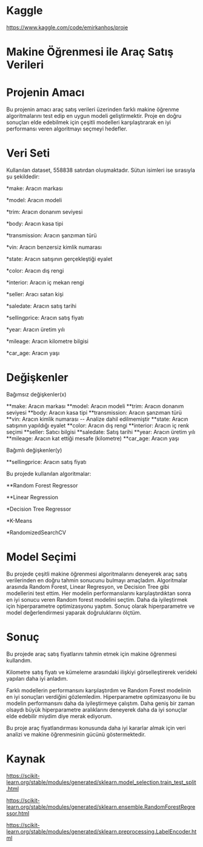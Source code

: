 # Kaggle

https://www.kaggle.com/code/emirkanhos/proje

# Makine Öğrenmesi ile Araç Satış Verileri

# Projenin Amacı

Bu projenin amacı araç satış verileri üzerinden farklı makine öğrenme algoritmalarını test edip en uygun modeli  geliştirmektir. Proje en doğru sonuçları elde edebilmek için çeşitli modelleri karşılaştırarak en iyi performansı veren algoritmayı seçmeyi hedefler.

# Veri Seti

Kullanılan dataset, 558838 satırdan oluşmaktadır. Sütun isimleri ise sırasıyla şu şekildedir: 

 *make: Aracın markası
 
 *model: Aracın modeli
 
 *trim: Aracın donanım seviyesi
 
 *body: Aracın kasa tipi
 
 *transmission: Aracın şanzıman türü
 
 *vin: Aracın benzersiz kimlik numarası
 
 *state: Aracın satışının gerçekleştiği eyalet
 
 *color: Aracın dış rengi
 
 *interior: Aracın iç mekan rengi
 
 *seller: Aracı satan kişi
 
 *saledate: Aracın satış tarihi
 
 *sellingprice: Aracın satış fiyatı
 
 *year: Aracın üretim yılı
 
 *mileage: Aracın kilometre bilgisi
 
 *car_age: Aracın yaşı

# Değişkenler
Bağımsız değişkenler(x)

**make: Aracın markası
**model: Aracın modeli
**trim: Aracın donanım seviyesi
**body: Aracın kasa tipi
**transmission: Aracın şanzıman türü
**vin: Aracın kimlik numarası -- Analize dahil edilmemiştir
**state: Aracın satışının yapıldığı eyalet
**color: Aracın dış rengi
**interior: Aracın iç renk seçimi
**seller: Satıcı bilgisi
**saledate: Satış tarihi
**year: Aracın üretim yılı
**mileage: Aracın kat ettiği mesafe (kilometre)
**car_age: Aracın yaşı

Bağımlı değişkenler(y) 

**sellingprice: Aracın satış fiyatı

Bu projede kullanılan algoritmalar:

**Random Forest Regressor

**Linear Regression

*Decision Tree Regressor

*K-Means 

*RandomizedSearchCV

# Model Seçimi 
Bu projede çeşitli makine öğrenmesi algoritmalarını deneyerek araç satış verilerinden en doğru tahmin sonucunu bulmayı amaçladım. Algoritmalar arasında Random Forest, Linear Regresyon, ve Decision Tree gibi modellerini test ettim. Her modelin performanslarını karşılaştırdıktan sonra en iyi sonucu veren Random forest modelini seçtim. Daha da iyileştirmek için hiperparametre optimizasyonu yaptım. Sonuç olarak hiperparametre ve model değerlendirmesi yaparak doğruluklarını ölçtüm.


# Sonuç

Bu projede araç satış fiyatlarını tahmin etmek için makine öğrenmesi kullandım. 

Kilometre satış fiyatı ve kümeleme arasındaki ilişkiyi görselleştirerek verideki yapıları daha iyi anladım.

Farklı modellerin performansını karşılaştırdım ve Random Forest modelinin en iyi sonuçları verdiğini gözlemledim. Hiperparametre optimizasyonu ile bu modelin performansını daha da iyileştirmeye çalıştım. Daha geniş bir zaman olsaydı büyük hiperparametre aralıklarını deneyerek daha da iyi sonuçlar elde edebilir miydim diye merak ediyorum.

Bu proje araç fiyatlandırması konusunda daha iyi kararlar almak için veri analizi ve makine öğrenmesinin gücünü göstermektedir.


# Kaynak 

https://scikit-learn.org/stable/modules/generated/sklearn.model_selection.train_test_split.html

https://scikit-learn.org/stable/modules/generated/sklearn.ensemble.RandomForestRegressor.html

https://scikit-learn.org/stable/modules/generated/sklearn.preprocessing.LabelEncoder.html
